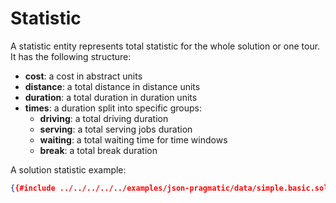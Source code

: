 # Statistic

A statistic entity represents total statistic for the whole solution or one tour. It has the following structure:

* **cost**: a cost in abstract units
* **distance**: a total distance in distance units
* **duration**: a total duration in duration units
* **times**: a duration split into specific groups:
    * **driving**: a total driving duration
    * **serving**: a total serving jobs duration
    * **waiting**: a total waiting time for time windows
    * **break**: a total break duration


 A solution statistic example:

 ```json
 {{#include ../../../../../examples/json-pragmatic/data/simple.basic.solution.json:3:12}}
 ```
